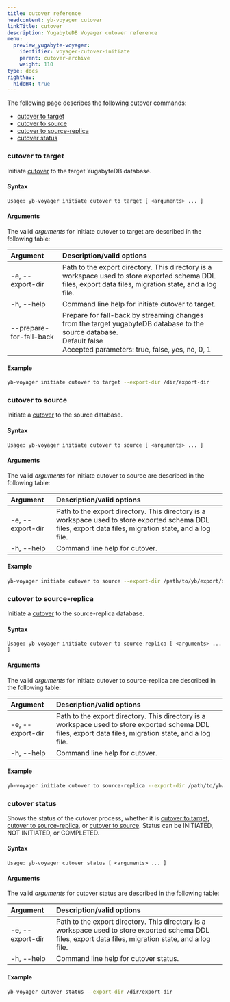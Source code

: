 ```yaml
---
title: cutover reference
headcontent: yb-voyager cutover
linkTitle: cutover
description: YugabyteDB Voyager cutover reference
menu:
  preview_yugabyte-voyager:
    identifier: voyager-cutover-initiate
    parent: cutover-archive
    weight: 110
type: docs
rightNav:
  hideH4: true
---
```


The following page describes the following cutover commands:

- [cutover to target](#cutover-to-target)
- [cutover to source](#cutover-to-source)
- [cutover to source-replica](#cutover-to-source-replica)
- [cutover status](#cutover-status)

### cutover to target

Initiate [cutover](../../../migrate/live-migrate/#cutover-to-the-target) to the target YugabyteDB database.

#### Syntax

```text
Usage: yb-voyager initiate cutover to target [ <arguments> ... ]
```

#### Arguments

The valid *arguments* for initiate cutover to target are described in the following table:

| Argument | Description/valid options |
| :------- | :------------------------ |
| -e, --export-dir <path> | Path to the export directory. This directory is a workspace used to store exported schema DDL files, export data files, migration state, and a log file.|
| -h, --help | Command line help for initiate cutover to target. |
| --prepare-for-fall-back | Prepare for fall-back by streaming changes from the target yugabyteDB database to the source database. <br>Default false<br> Accepted parameters: true, false, yes, no, 0, 1 |

#### Example

```sh
yb-voyager initiate cutover to target --export-dir /dir/export-dir
```

### cutover to source

Initiate a [cutover](../../../migrate/live-fall-back/#cutover-to-the-source-optional) to the source database.

#### Syntax

```text
Usage: yb-voyager initiate cutover to source [ <arguments> ... ]
```

#### Arguments

The valid *arguments* for initiate cutover to source are described in the following table:

| Argument | Description/valid options |
| :------- | :------------------------ |
| -e, --export-dir <path> | Path to the export directory. This directory is a workspace used to store exported schema DDL files, export data files, migration state, and a log file.|
| -h, --help | Command line help for cutover. |

#### Example

```sh
yb-voyager initiate cutover to source --export-dir /path/to/yb/export/dir
```

### cutover to source-replica

Initiate a [cutover](../../../migrate/live-fall-forward/#cutover-to-source-replica-optional) to the source-replica database.

#### Syntax

```text
Usage: yb-voyager initiate cutover to source-replica [ <arguments> ... ]
```

#### Arguments

The valid *arguments* for initiate cutover to source-replica are described in the following table:

| Argument | Description/valid options |
| :------- | :------------------------ |
| -e, --export-dir <path> | Path to the export directory. This directory is a workspace used to store exported schema DDL files, export data files, migration state, and a log file.|
| -h, --help | Command line help for cutover. |

#### Example

```sh
yb-voyager initiate cutover to source-replica --export-dir /path/to/yb/export/dir
```

### cutover status

Shows the status of the cutover process, whether it is [cutover to target](#cutover-to-target), [cutover to source-replica](#cutover-to-source-replica), or [cutover to source](#cutover-to-source). Status can be INITIATED, NOT INITIATED, or COMPLETED.

#### Syntax

```text
Usage: yb-voyager cutover status [ <arguments> ... ]
```

#### Arguments

The valid *arguments* for cutover status are described in the following table:

| Argument | Description/valid options |
| :------- | :------------------------ |
| -e, --export-dir <path> | Path to the export directory. This directory is a workspace used to store exported schema DDL files, export data files, migration state, and a log file.|
| -h, --help | Command line help for cutover status. |

#### Example

```sh
yb-voyager cutover status --export-dir /dir/export-dir
```
